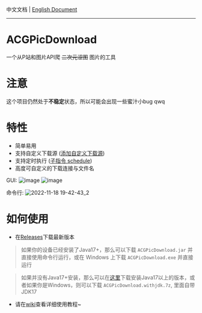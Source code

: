 中文文档 | [English Document](https://github.com/zxzxy/ACGPicDownload/blob/master/README.en.md)

--------------------

# ACGPicDownload

一个从P站和图片API爬 ~~二次元涩图~~ 图片的工具

# 注意

这个项目仍然处于**不稳定**状态，所以可能会出现一些蜜汁小bug qwq

# 特性

- 简单易用
- 支持自定义下载源 ([添加自定义下载源](https://github.com/zxzxy/ACGPicDownload/wiki/%E6%B7%BB%E5%8A%A0%E8%87%AA%E5%AE%9A%E4%B9%89%E4%B8%8B%E8%BD%BD%E6%BA%90))
- 支持定时执行 ([子指令 schedule](https://github.com/zxzxy/ACGPicDownload/wiki/%E4%BD%BF%E7%94%A8%E6%95%99%E7%A8%8B#%E5%AD%90%E6%8C%87%E4%BB%A4-schedule))
- 高度可自定义的下载连接与文件名

GUI:
![image](https://user-images.githubusercontent.com/73475219/205441785-f02d653d-dbdc-48c1-943e-fb9f553be9ca.png)
![image](https://user-images.githubusercontent.com/73475219/205441671-9c0b8bc5-ac45-46cd-a9c0-aaf71ad1ba09.png)

命令行:
![2022-11-18 19-42-43_2](https://user-images.githubusercontent.com/73475219/202701179-2b8439ac-0f0a-4f12-9fbc-9574a1620411.gif)

# 如何使用

- 在[Releases](https://github.com/zxzxy/ACGPicDownload/releases)下载最新版本

>如果你的设备已经安装了Java17+，那么可以下载 `ACGPicDownload.jar` 并直接使用命令行运行，或在 Windows 上下载 `ACGPicDownload.exe` 并直接运行

>如果并没有Java17+安装，那么可以在[这里](https://adoptium.net/zh-CN/temurin/archive)下载安装Java17以上的版本，或者如果你是Windows，则可以下载 `ACGPicDownload.withjdk.7z`, 里面自带JDK17

- 请在[wiki](https://github.com/zxzxy/ACGPicDownload/wiki)查看详细使用教程~
